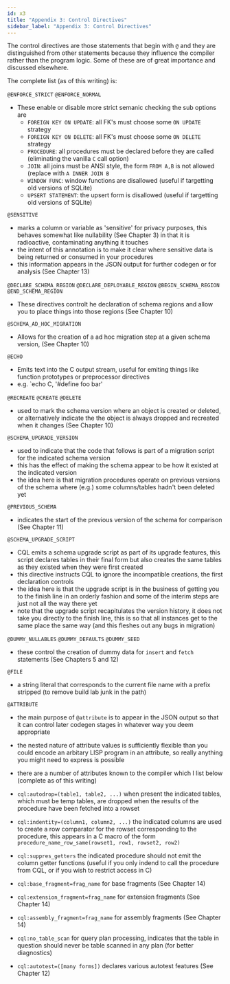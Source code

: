 ```yaml
---
id: x3
title: "Appendix 3: Control Directives"
sidebar_label: "Appendix 3: Control Directives"
---
```

<!---
-- Copyright (c) Facebook, Inc. and its affiliates.
--
-- This source code is licensed under the MIT license found in the
-- LICENSE file in the root directory of this source tree.
-->
The control directives are those statements that begin with `@` and they are distinguished from other statements because they influence the compiler rather than the program logic.  Some of these are of great importance and discussed elsewhere.

The complete list (as of this writing) is:

`@ENFORCE_STRICT`
`@ENFORCE_NORMAL`

* These enable or disable more strict semanic checking the sub options are
  * `FOREIGN KEY ON UPDATE`: all FK's must choose some `ON UPDATE` strategy
  * `FOREIGN KEY ON DELETE`: all FK's must choose some `ON DELETE` strategy
  * `PROCEDURE`: all procedures must be declared before they are called (eliminating the vanilla `C` call option)
  * `JOIN`: all joins must be ANSI style, the form `FROM A,B` is not allowed (replace with `A INNER JOIN B`
  * `WINDOW FUNC`: window functions are disallowed (useful if targetting old versions of SQLite)
  * `UPSERT STATEMENT`: the upsert form is disallowed (useful if targetting old versions of SQLite)

`@SENSITIVE`
 * marks a column or variable as 'sensitive' for privacy purposes, this behaves somewhat like nullability (See Chapter 3) in that it is radioactive, contaminating anything it touches
 * the intent of this annotation is to make it clear where sensitive data is being returned or consumed in your procedures
 * this information appears in the JSON output for further codegen or for analysis (See Chapter 13)
 
`@DECLARE_SCHEMA_REGION`
`@DECLARE_DEPLOYABLE_REGION`
`@BEGIN_SCHEMA_REGION`
`@END_SCHEMA_REGION`

 * These directives controlt he declaration of schema regions and allow you to place things into those regions (See Chapter 10)

`@SCHEMA_AD_HOC_MIGRATION`
 * Allows for the creation of a ad hoc migration step at a given schema version, (See Chapter 10)

`@ECHO`
 * Emits text into the C output stream, useful for emiting things like function prototypes or preprocessor directives
 * e.g. `echo C, '#define foo bar'
 
`@RECREATE`
`@CREATE`
`@DELETE`
  * used to mark the schema version where an object is created or deleted, or alternatively indicate the the object is always dropped and recreated when it changes (See Chapter 10)

`@SCHEMA_UPGRADE_VERSION`
 * used to indicate that the code that follows is part of a migration script for the indicated schema version
 * this has the effect of making the schema appear to be how it existed at the indicated version
 * the idea here is that migration procedures operate on previous versions of the schema where (e.g.) some columns/tables hadn't been deleted yet
 
`@PREVIOUS_SCHEMA`
 * indicates the start of the previous version of the schema for comparison (See Chapter 11)
 
`@SCHEMA_UPGRADE_SCRIPT`
 * CQL emits a schema upgrade script as part of its upgrade features, this script declares tables in their final form but also creates the same tables as they existed when they were first created
 * this directive instructs CQL to ignore the incompatible creations, the first declaration controls
 * the idea here is that the upgrade script is in the business of getting you to the finish line in an orderly fashion and some of the interim steps are just not all the way there yet
 * note that the upgrade script recapitulates the version history, it does not take you directly to the finish line, this is so that all instances get to the same place the same way (and this fleshes out any bugs in migration)
 
`@DUMMY_NULLABLES`
`@DUMMY_DEFAULTS`
`@DUMMY_SEED`
 * these control the creation of dummy data for `insert` and `fetch` statements (See Chapters 5 and 12)

`@FILE`
 * a string literal that corresponds to the current file name with a prefix stripped (to remove build lab junk in the path)
 
`@ATTRIBUTE`
  * the main purpose of `@attribute` is to appear in the JSON output so that it can control later codegen stages in whatever way you deem appropriate
  * the nested nature of attribute values is sufficiently flexible than you could encode an arbitary LISP program in an attribute, so really anything you might need to express is possible
  * there are a number of attributes known to the compiler which I list below (complete as of this writing)
  
  * `cql:autodrop=(table1, table2, ...)` when present the indicated tables, which must be temp tables, are dropped when the results of the procedure have been fetched into a rowset
  * `cql:indentity=(column1, column2, ...)` the indicated columns are used to create a row comparator for the rowset corresponding to the procedure, this appears in a C macro of the form `procedure_name_row_same(rowset1, row1, rowset2, row2)`
  * `cql:suppres_getters` the indicated procedure should not emit the column getter functions (useful if you only indend to call the procedure from CQL, or if you wish to restrict access in C)
  * `cql:base_fragment=frag_name` for base fragments (See Chapter 14)
  * `cql:extension_fragment=frag_name` for extension fragments (See Chapter 14)
  * `cql:assembly_fragment=frag_name` for assembly fragments (See Chapter 14)
  * `cql:no_table_scan` for query plan processing, indicates that the table in question should never be table scanned in any plan (for better diagnostics)
  * `cql:autotest=([many forms])` declares various autotest features (See Chapter 12)

